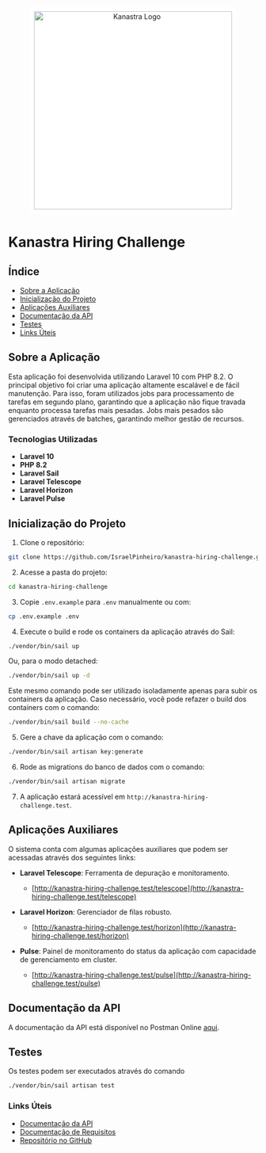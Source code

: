 <p align="center">
  <img src="https://framerusercontent.com/images/f0btmN2GtVDhwuoOUM5xAjorM.png" width="400" alt="Kanastra Logo" style="background-color:white; padding:10px; border-radius:10px;">
</p>

# Kanastra Hiring Challenge

## Índice

- [Sobre a Aplicação](#sobre-a-aplicação)
- [Inicialização do Projeto](#inicialização-do-projeto)
- [Aplicações Auxiliares](#aplicações-auxiliares)
- [Documentação da API](#documentação-da-api)
- [Testes](#testes)
- [Links Úteis](#links-úteis)

## Sobre a Aplicação

Esta aplicação foi desenvolvida utilizando Laravel 10 com PHP 8.2. O principal objetivo foi criar uma aplicação altamente escalável e de fácil manutenção. Para isso, foram utilizados jobs para processamento de tarefas em segundo plano, garantindo que a aplicação não fique travada enquanto processa tarefas mais pesadas. Jobs mais pesados são gerenciados através de batches, garantindo melhor gestão de recursos.

### Tecnologias Utilizadas

- **Laravel 10**
- **PHP 8.2**
- **Laravel Sail**
- **Laravel Telescope**
- **Laravel Horizon**
- **Laravel Pulse**

## Inicialização do Projeto

1. Clone o repositório:

```bash
git clone https://github.com/IsraelPinheiro/kanastra-hiring-challenge.git
```

2. Acesse a pasta do projeto:

```bash
cd kanastra-hiring-challenge
```

3. Copie `.env.example` para `.env` manualmente ou com:

```bash
cp .env.example .env
```

4. Execute o build e rode os containers da aplicação através do Sail:

```bash
./vendor/bin/sail up
```

Ou, para o modo detached:

```bash
./vendor/bin/sail up -d
```

Este mesmo comando pode ser utilizado isoladamente apenas para subir os containers da aplicação.
Caso necessário, você pode refazer o build dos containers com o comando:

```bash
./vendor/bin/sail build --no-cache
```

5. Gere a chave da aplicação com o comando:

```bash
./vendor/bin/sail artisan key:generate
```

6. Rode as migrations do banco de dados com o comando:

```bash
./vendor/bin/sail artisan migrate
```

7. A aplicação estará acessível em `http://kanastra-hiring-challenge.test`.

## Aplicações Auxiliares

O sistema conta com algumas aplicações auxiliares que podem ser acessadas através dos seguintes links:

- **Laravel Telescope**: Ferramenta de depuração e monitoramento.
  - [http://kanastra-hiring-challenge.test/telescope](http://kanastra-hiring-challenge.test/telescope)
  
- **Laravel Horizon**: Gerenciador de filas robusto.
  - [http://kanastra-hiring-challenge.test/horizon](http://kanastra-hiring-challenge.test/horizon)
  
- **Pulse**: Painel de monitoramento do status da aplicação com capacidade de gerenciamento em cluster.
  - [http://kanastra-hiring-challenge.test/pulse](http://kanastra-hiring-challenge.test/pulse)

## Documentação da API

A documentação da API está disponível no Postman Online [aqui](https://documenter.getpostman.com/view/3768689/2sA3kPq4gx#959285fe-a181-4320-8482-0f2b5258224d).

## Testes

Os testes podem ser executados através do comando

```bash
./vendor/bin/sail artisan test
```

### Links Úteis

- [Documentação da API](https://documenter.getpostman.com/view/3768689/2sA3kPq4gx#959285fe-a181-4320-8482-0f2b5258224d)
- [Documentação de Requisitos](https://kanastra.notion.site/Hiring-Challenge-Soft-Engineers-Backend-Take-Home-65cd4195a1ff42f68ff446f8859d2d7f#28f7f34ac79145e383e01f9c510fd133)
- [Repositório no GitHub](https://github.com/IsraelPinheiro/kanastra-hiring-challenge)